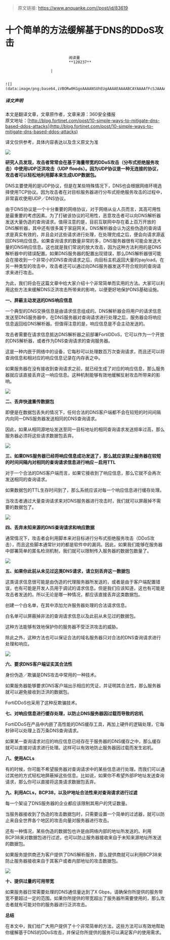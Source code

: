 > 原文链接: https://www.anquanke.com//post/id/83619 


# 十个简单的方法缓解基于DNS的DDoS攻击


                                阅读量   
                                **120237**
                            
                        |
                        
                                                                                                                                    ![](data:image/png;base64,iVBORw0KGgoAAAANSUhEUgAAAAEAAAABCAYAAAAfFcSJAAAAAXNSR0IArs4c6QAAAARnQU1BAACxjwv8YQUAAAAJcEhZcwAADsQAAA7EAZUrDhsAAAANSURBVBhXYzh8+PB/AAffA0nNPuCLAAAAAElFTkSuQmCC)
                                                                                            



##### 译文声明

本文是翻译文章，文章原作者，文章来源：360安全播报
                                <br>原文地址：[http://blog.fortinet.com/post/10-simple-ways-to-mitigate-dns-based-ddos-attacks](http://blog.fortinet.com/post/10-simple-ways-to-mitigate-dns-based-ddos-attacks)

译文仅供参考，具体内容表达以及含义原文为准



[![](https://p4.ssl.qhimg.com/t011b45d6e046f0c218.jpg)](https://p4.ssl.qhimg.com/t011b45d6e046f0c218.jpg)

**研究人员发现，攻击者常常会在基于海量带宽的DDoS攻击（分布式拒绝服务攻击）中使用UDP泛洪攻击（UDP floods）。因为UDP协议是一种无连接的协议，攻击者可以轻松地利用脚本来生成UDP数据包。**

DNS主要使用的是UDP协议，但是在某些特殊情况下，DNS也会根据网络环境选择使用TCP协议。因为攻击者在对目标服务器进行分布式拒绝服务攻击的过程中，非常喜欢使用UDP／DNS协议。

由于DNS协议是一个十分重要的网络协议，对于网络从业人员而言，其高可用性是最重要的考虑因素。为了打破该协议的可用性，恶意攻击者可以向DNS解析器发送大量伪造的查询请求。值得注意的是，目前互联网中存在着上百万开放的DNS解析器，其中还有很多属于家庭网关。DNS解析器会认为这些伪造的查询请求是真实有效的，并且会对这些请求进行处理，在处理完成之后，便会向请求源返回DNS响应信息。如果查询请求的数量非常的多，DNS服务器很有可能会发送大量的DNS响应信息。这也就是我们常说的放大攻击，因为这种方法利用的是DNS解析器中的错误配置。如果DNS服务器的配置出现错误，那么DNS解析器很可能会在接收到一个非常小的DNS查询请求之后，向目标主机返回大量的payload。在另一种类型的攻击中，攻击者还可以通过向DNS服务器发送不符合规则的查询请求来进行攻击。

为此，我们将会在这篇文章中给大家介绍十个非常简单而实用的方法。大家可以利用这些方法来缓解DNS泛洪攻击所带来的影响，以便更好地保护DNS基础设施。

**一、屏蔽主动发送的DNS响应信息**

一个典型的DNS交换信息是由请求信息组成的。DNS解析器会将用户的请求信息发送至DNS服务器中，在DNS服务器对查询请求进行处理之后，服务器会将响应信息返回给DNS解析器。但值得注意的是，响应信息是不会主动发送的。

攻击者需要在请求信息抵达DNS解析器之前部署FortiDDoS，它可以作为一个开放的DNS解析器，或者作为DNS查询请求的查询服务器。

这是一种内嵌于网络中的设备，它每秒可以处理数百万次查询请求，而且还可以将查询信息和相对应的响应信息记录在内存表之中。

如果服务器在没有接收到查询请求之前，就已经生成了对应的响应信息，那么服务器就应该直接丢弃这一响应信息。这种机制能够有效地缓解反射攻击所带来的影响。

[![](https://p3.ssl.qhimg.com/t0134540b6edfed3655.png)](https://p3.ssl.qhimg.com/t0134540b6edfed3655.png)

**二、丢弃快速重传数据包**

即便是在数据包丢失的情况下，任何合法的DNS客户端都不会在较短的时间间隔内向同一DNS服务器发送相同的DNS查询请求。

因此，如果从相同源地址发送至同一目标地址的相同查询请求发送频率过高，那么服务器必须将这些请求数据包丢弃。

[![](https://p3.ssl.qhimg.com/t01226678d2ca0c4daa.png)](https://p3.ssl.qhimg.com/t01226678d2ca0c4daa.png)

**三、如果DNS服务器已经将响应信息成功发送了，那么就应该禁止服务器在较短的时间间隔内对相同的查询请求信息进行响应－启用TTL**

对于一个合法的DNS客户端而言，如果它接收到了响应信息，那么它就不会再次发送相同的查询请求。

如果数据包的TTL生存时间到了，那么系统应该对每一个响应信息进行缓存处理。

当攻击者通过大量查询请求来对DNS服务器进行攻击时，我们就可以屏蔽掉不需要的数据包了。

[![](https://p5.ssl.qhimg.com/t0155dded787434699c.png)](https://p5.ssl.qhimg.com/t0155dded787434699c.png)

**四、丢弃未知来源的DNS查询请求和响应数据**

通常情况下，攻击者会利用脚本来对目标进行分布式拒绝服务攻击（DDoS攻击），而且这些脚本通常针对的都是软件中的漏洞。因此，如果我们能够在服务器中部署简单的匿名检测机制，我们就可以限制传入服务器的数据包数量了。

[![](https://p2.ssl.qhimg.com/t0192d1014a2f26583a.png)](https://p2.ssl.qhimg.com/t0192d1014a2f26583a.png)

**五、如果你此前从未见过这类DNS请求，请立刻丢弃这一数据包**

这类请求信息很可能是由伪造的代理服务器所发送的，或者是由于客户端配置错误，也有可能是开发人员用于调试的请求信息。但是我们应该知道，这也有可能是攻击者发送的。所以无论是哪一种情况，都应该直接丢弃这类数据包。

创建一个白名单，在其中添加允许服务器处理的合法请求信息。

白名单可以屏蔽掉非法的查询请求信息以及此前从未见过的数据包。

这种方法能够有效地保护你的服务器不受泛洪攻击的威胁。

除此之外，这种方法也可以保证合法的域名服务器只对合法的DNS查询请求进行处理和响应。

[![](https://p3.ssl.qhimg.com/t01967f4d0fb341c798.png)](https://p3.ssl.qhimg.com/t01967f4d0fb341c798.png)

**六、要求DNS客户端证实其合法性**

身份伪造／欺骗是DNS攻击中常用的一种技术。

如果服务器能够要求DNS客户端出示相应的凭证，并证明其合法性，那么服务器就可以避免接收到泛洪的数据包。

FortiDDoS也采用了这种反欺骗技术。

**七、对响应信息进行缓存处理，以防止DNS服务器因过载而导致的宕机**

FortiDDoS在产品中内嵌了高性能的DNS缓存工具，再加上硬件的逻辑处理，它每秒钟可以处理上百万条DNS查询请求。

如果某一查询请求对应的响应信息已经存在于服务器的DNS缓存之中，那么缓存就可以直接对请求进行处理。这样可以有效地防止服务器因过载而发生宕机。

**八、使用ACLs**

有的时候，你可能不希望服务器对查询请求中的某些信息进行处理。而我们可以通过其他的方式轻松地屏蔽掉这些信息。比如说，如果你不希望外部IP地址发送查询请求，那么你可以直接将这类请求数据包丢弃。

**九、利用ACLs，BCP38，以及IP地址合法性来对查询请求进行过滤**

每一个架设了DNS服务器的企业都应该限制其用户的凭证数量。

当服务器接收到了伪造的攻击数据包时，只需要设置一个简单的过滤器，就可以防止来自全世界各个地区的攻击向量对服务器进行攻击。

还有一种情况，某些伪造的数据包也许是由网络内部的地址所发送的。利用BCP38来对数据包进行过滤，也可以防止服务器接收来自于未知来源地址所发送的数据包。

如果服务提供商还为客户提供了DNS解析服务，那么提供商就可以利用BCP38来防止服务器接收来自于其客户或者内部地址的攻击数据包。

[![](https://p3.ssl.qhimg.com/t016fcf401cd18948aa.png)](https://p3.ssl.qhimg.com/t016fcf401cd18948aa.png)

**十、提供过量的可用带宽**

如果服务器日常需要处理的DNS通信量达到了X Gbps，请确保你所提供的服务带宽不要超过一定的范围。如果你所提供的带宽超出了服务器所需要使用的，那么攻击者就有可能对你的服务器进行泛洪攻击。

**总结**

在本文中，我们给广大用户提供了十个非常简单的方法，这些方法可以有效地帮助你缓解基于DNS的DDoS攻击，并保证你所提供的服务可以满足客户的使用需求。
